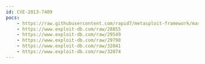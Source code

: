 ```yaml
---
id: CVE-2013-7409
pocs:
    - https://raw.githubusercontent.com/rapid7/metasploit-framework/master/modules/exploits/windows/fileformat/allplayer_m3u_bof.rb
    - https://www.exploit-db.com/raw/28855
    - https://www.exploit-db.com/raw/29549
    - https://www.exploit-db.com/raw/29798
    - https://www.exploit-db.com/raw/32041
    - https://www.exploit-db.com/raw/32074
---
```

